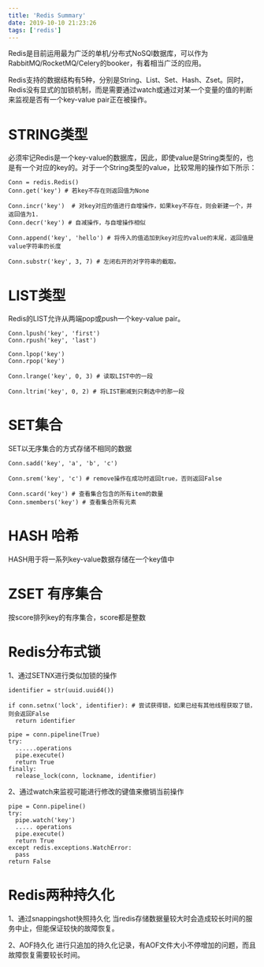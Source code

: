 ```yaml
---
title: 'Redis Summary'
date: 2019-10-10 21:23:26
tags: ['redis']
---
```


Redis是目前运用最为广泛的单机/分布式NoSQl数据库，可以作为RabbitMQ/RocketMQ/Celery的booker，有着相当广泛的应用。

Redis支持的数据结构有5种，分别是String、List、Set、Hash、Zset。同时，Redis没有显式的加锁机制，而是需要通过watch或通过对某一个变量的值的判断来监视是否有一个key-value pair正在被操作。

# STRING类型

必须牢记Redis是一个key-value的数据库，因此，即使value是String类型的，也是有一个对应的key的。对于一个String类型的value，比较常用的操作如下所示：

```
Conn = redis.Redis()
Conn.get('key') # 若key不存在则返回值为None

Conn.incr('key')  # 对key对应的值进行自增操作，如果key不存在，则会新建一个，并返回值为1. 
Conn.decr('key') # 自减操作，与自增操作相似

Conn.append('key', 'hello') # 将传入的值追加到key对应的value的末尾，返回值是value字符串的长度

Conn.substr('key', 3, 7) # 左闭右开的对字符串的截取。
```

# LIST类型

Redis的LIST允许从两端pop或push一个key-value pair。

```
Conn.lpush('key', 'first')
Conn.rpush('key', 'last')

Conn.lpop('key')
Conn.rpop('key')

Conn.lrange('key', 0, 3) # 读取LIST中的一段

Conn.ltrim('key', 0, 2) # 将LIST删减到只剩选中的那一段
```

# SET集合

SET以无序集合的方式存储不相同的数据

```
Conn.sadd('key', 'a', 'b', 'c')

Conn.srem('key', 'c') # remove操作在成功时返回true，否则返回False

Conn.scard('key') # 查看集合包含的所有item的数量
Conn.smembers('key') # 查看集合所有元素
```

# HASH 哈希

HASH用于将一系列key-value数据存储在一个key值中

# ZSET 有序集合

按score排列key的有序集合，score都是整数

# Redis分布式锁

1、通过SETNX进行类似加锁的操作
```
identifier = str(uuid.uuid4())

if conn.setnx('lock', identifier): # 尝试获得锁，如果已经有其他线程获取了锁，则会返回False
  return identifier

pipe = conn.pipeline(True)
try:
  ......operations
  pipe.execute()
  return True
finally:
  release_lock(conn, lockname, identifier)
```

2、通过watch来监视可能进行修改的键值来撤销当前操作
```
pipe = Conn.pipeline()
try:
  pipe.watch('key')
  ..... operations
  pipe.execute()
  return True
except redis.exceptions.WatchError:
  pass
return False
```

# Redis两种持久化

1、通过snappingshot快照持久化
当redis存储数据量较大时会造成较长时间的服务中止，但能保证较快的故障恢复。

2、AOF持久化
进行只追加的持久化记录，有AOF文件大小不停增加的问题，而且故障恢复需要较长时间。
